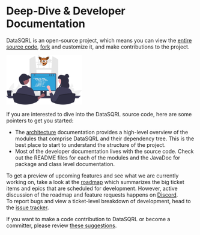 # Deep-Dive & Developer Documentation

DataSQRL is an open-source project, which means you can view the [entire source code](https://github.com/DataSQRL/sqrl), [fork](https://github.com/DataSQRL/sqrl/fork) and customize it, and make contributions to the project.

<img src="/img/index/undraw_contribute_sqrl.svg" alt="Developer Documentation >" width="40%"/>

If you are interested to dive into the DataSQRL source code, here are some pointers to get you started:

* The [architecture](architecture) documentation provides a high-level overview of the modules that comprise DataSQRL and their dependency tree. This is the best place to start to understand the structure of the project.
* Most of the developer documentation lives with the source code. Check out the README files for each of the modules and the JavaDoc for package and class level documentation.

To get a preview of upcoming features and see what we are currently working on, take a look at the [roadmap](roadmap) which summarizes the big ticket items and epics that are scheduled for development. However, active discussion of the roadmap and feature requests happens on [Discord](https://discord.gg/49AnhVY2w9). <br />
To report bugs and view a ticket-level breakdown of development, head to the [issue tracker](https://github.com/DataSQRL/sqrl/issues).

If you want to make a code contribution to DataSQRL or become a committer, please review [these suggestions](contribute).
